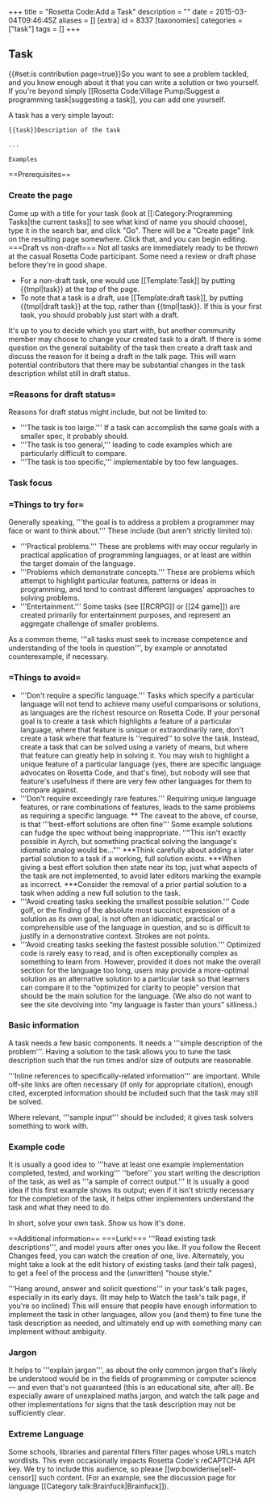 +++
title = "Rosetta Code:Add a Task"
description = ""
date = 2015-03-04T09:46:45Z
aliases = []
[extra]
id = 8337
[taxonomies]
categories = ["task"]
tags = []
+++

## Task

{{#set:is contribution page=true}}<!-- prologue. Feel free to help fill this page out; you guys tend to refine this more than I do. This is (currently) mostly a brain dump of my general lines of preference embedded in a structured outline.-->So you want to see a problem tackled, and you know enough about it that you can write a solution or two yourself. If you're beyond simply [[Rosetta Code:Village Pump/Suggest a programming task|suggesting a task]], you can add one yourself.

A task has a very simple layout:

```txt
{{task}}Description of the task

...

Examples
```

==Prerequisites==

### Create the page

Come up with a title for your task (look at [[:Category:Programming Tasks|the current tasks]] to see what kind of name you should choose), type it in the search bar, and click "Go". There will be a "Create page" link on the resulting page somewhere. Click that, and you can begin editing.
===Draft vs non-draft===
Not all tasks are immediately ready to be thrown at the casual Rosetta Code participant. Some need a review or draft phase before they're in good shape.
* For a non-draft task, one would use [[Template:Task]] by putting {{tmpl|task}} at the top of the page.
* To note that a task is a draft, use [[Template:draft task]], by putting {{tmpl|draft task}} at the top, rather than {{tmpl|task}}. If this is your first task, you should probably just start with a draft.

It's up to you to decide which you start with, but another community member may choose to change your created task to a draft. If there is some question on the general suitability of the task then create a draft task and discuss the reason for it being a draft in the talk page. This will warn potential contributors that there may be substantial changes in the task description whilst still in draft status.


### =Reasons for draft status=

Reasons for draft status might include, but not be limited to:
* '''The task is too large.''' If a task can accomplish the same goals with a smaller spec, it probably should.
* '''The task is too general,''' leading to code examples which are particularly difficult to compare.
* '''The task is too specific,''' implementable by too few languages.


### Task focus



### =Things to try for=

Generally speaking, '''the goal is to address a problem a programmer may face or want to think about.''' These include (but aren't strictly limited to):
* '''Practical problems.''' These are problems with may occur regularly in practical application of programming languages, or at least are within the target domain of the language.
* '''Problems which demonstrate concepts.''' These are problems which attempt to highlight particular features, patterns or ideas in programming, and tend to contrast different languages' approaches to solving problems.
* '''Entertainment.''' Some tasks (see [[RCRPG]] or [[24 game]]) are created primarily for entertainment purposes, and represent an aggregate challenge of smaller problems.

As a common theme, '''all tasks must seek to increase competence and understanding of the tools in question''', by example or annotated counterexample, if necessary.


### =Things to avoid=

* '''Don't require a specific language.''' Tasks which specify a particular language will not tend to achieve many useful comparisons or solutions, as languages are the richest resource on Rosetta Code. If your personal goal is to create a task which highlights a feature of a particular language, where that feature is unique or extraordinarily rare, don't create a task where that feature is ''required'' to solve the task. Instead, create a task that can be solved using a variety of means, but where that feature can greatly help in solving it. You may wish to highlight a unique feature of a particular language (yes, there are specific language advocates on Rosetta Code, and that's fine), but nobody will see that feature's usefulness if there are very few other languages for them to compare against.
* '''Don't require exceedingly rare features.''' Requiring unique language features, or rare combinations of features, leads to the same problems as requiring a specific language.
** The caveat to the above, of course, is that '''best-effort solutions are often fine''' Some example solutions can fudge the spec without being inappropriate. ''"This isn't exactly possible in Ayrch, but something practical solving the language's idiomatic analog would be..."''
***Think carefully about adding a later partial solution to a task if a working, full solution exists.
***When giving a best effort solution then state near its top, just what aspects of the task are not implemented, to avoid later editors marking the example as incorrect.
***Consider the removal of a prior partial solution to a task when adding a new full solution to the task.
* '''Avoid creating tasks seeking the smallest possible solution.''' Code golf, or the finding of the absolute most succinct expression of a solution as its own goal, is not often an idiomatic, practical or comprehensible use of the language in question, and so is difficult to justify in a demonstrative context. Strokes are not points.
* '''Avoid creating tasks seeking the fastest possible solution.''' Optimized code is rarely easy to read, and is often exceptionally complex as something to learn from. However, provided it does not make the overall section for the language too long, users may provide a more-optimal solution as an alternative solution to a particular task so that learners can compare it to the “optimized for clarity to people” version that should be the main solution for the language. (We also do not want to see the site devolving into “my language is faster than yours” silliness.)


### Basic information

A task needs a few basic components. It needs a '''simple description of the problem'''. Having a solution to the task allows you to tune the task description such that the run times and/or size of outputs are reasonable.

'''Inline references to specifically-related information''' are important. While off-site links are often necessary (if only for appropriate citation), enough cited, excerpted information should be included such that the task may still be solved.

Where relevant, '''sample input''' should be included; it gives task solvers something to work with.


### Example code

It is usually a good idea to '''have at least one example implementation completed, tested, and working''' ''before'' you start writing the description of the task, as well as '''a sample of correct output.''' It is usually a good idea if this first example shows its output; even if it isn't strictly necessary for the completion of the task, it helps other implementers understand the task and what they need to do.

In short, solve your own task. Show us how it's done.

==Additional information==
===Lurk!===
'''Read existing task descriptions''', and model yours after ones you like. If you follow the Recent Changes feed, you can watch the creation of one, live. Alternately, you might take a look at the edit history of existing tasks (and their talk pages), to get a feel of the process and the (unwritten) "house style."

'''Hang around, answer and solicit questions''' in your task's talk pages, especially in its early days. (It may help to Watch the task's talk page, if you're so inclined) This will ensure that people have enough information to implement the task in other languages, allow you (and them) to fine tune the task description as needed, and ultimately end up with something many can implement without ambiguity.


### Jargon

It helps to '''explain jargon''', as about the only common jargon that's likely be understood would be in the fields of programming or computer science — and even that's not guaranteed (this is an educational site, after all). Be especially aware of unexplained maths jargon, and watch the talk page and other implementations for signs that the task description may not be sufficiently clear.


### Extreme Language

Some schools, libraries and parental filters filter pages whose URLs match wordlists. This even occasionally impacts Rosetta Code's reCAPTCHA API key. We try to include this audience, so please [[wp:bowlderise|self-censor]] such content. (For an example, see the discussion page for language [[Category talk:Brainfuck|Brainfuck]]).
